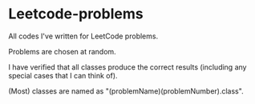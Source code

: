 # Leetcode-problems
All codes I've written for LeetCode problems.

Problems are chosen at random.

I have verified that all classes produce the correct results (including any special cases that I can think of).

(Most) classes are named as "(problemName)(problemNumber).class".
